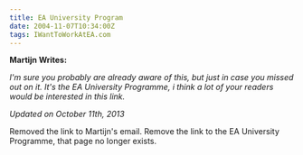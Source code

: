 ```yaml
---
title: EA University Program
date: 2004-11-07T10:34:00Z
tags: IWantToWorkAtEA.com
---
```

**Martijn Writes:**

*I'm sure you probably are already aware of this, but just in case you
missed out on it. It's the EA University Programme, i think a lot of your readers would be interested in this link.*

*Updated on October 11th, 2013*

Removed the link to Martijn's email. Remove the link to the EA University Programme, that page no longer exists.
